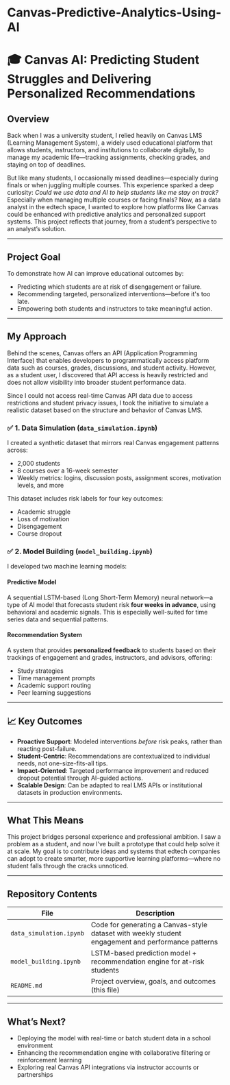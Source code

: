 # Canvas-Predictive-Analytics-Using-AI

# 🎓 Canvas AI: Predicting Student Struggles and Delivering Personalized Recommendations

## Overview

Back when I was a university student, I relied heavily on Canvas LMS (Learning Management System), a widely used educational platform that allows students, instructors, and institutions to collaborate digitally, to manage my academic life—tracking assignments, checking grades, and staying on top of deadlines.  

But like many students, I occasionally missed deadlines—especially during finals or when juggling multiple courses. This experience sparked a deep curiosity: *Could we use data and AI to help students like me stay on track?* Especially when managing multiple courses or facing finals? Now, as a data analyst in the edtech space, I wanted to explore how platforms like Canvas could be enhanced with predictive analytics and personalized support systems. This project reflects that journey, from a student’s perspective to an analyst’s solution.


---

## Project Goal

To demonstrate how AI can improve educational outcomes by:
- Predicting which students are at risk of disengagement or failure.
- Recommending targeted, personalized interventions—before it's too late.
- Empowering both students and instructors to take meaningful action.

---

## My Approach

Behind the scenes, Canvas offers an API (Application Programming Interface) that enables developers to programmatically access platform data such as courses, grades, discussions, and student activity. However, as a student user, I discovered that API access is heavily restricted and does not allow visibility into broader student performance data.

Since I could not access real-time Canvas API data due to access restrictions and student privacy issues, I took the initiative to simulate a realistic dataset based on the structure and behavior of Canvas LMS.

### ✅ 1. **Data Simulation (`data_simulation.ipynb`)**
I created a synthetic dataset that mirrors real Canvas engagement patterns across:
- 2,000 students
- 8 courses over a 16-week semester
- Weekly metrics: logins, discussion posts, assignment scores, motivation levels, and more

This dataset includes risk labels for four key outcomes:
- Academic struggle
- Loss of motivation
- Disengagement
- Course dropout

### ✅ 2. **Model Building (`model_building.ipynb`)**
I developed two machine learning models:

#### **Predictive Model**  
A sequential LSTM-based (Long Short-Term Memory) neural network—a type of AI model that forecasts student risk **four weeks in advance**, using behavioral and academic signals. This is especially well-suited for time series data and sequential patterns. 

#### **Recommendation System**  
A system that provides **personalized feedback** to students based on their trackings of engagement and grades, instructors, and advisors, offering:
- Study strategies
- Time management prompts
- Academic support routing
- Peer learning suggestions

---

## 📈 Key Outcomes

- **Proactive Support**: Modeled interventions *before* risk peaks, rather than reacting post-failure.
- **Student-Centric**: Recommendations are contextualized to individual needs, not one-size-fits-all tips.
- **Impact-Oriented**: Targeted performance improvement and reduced dropout potential through AI-guided actions.
- **Scalable Design**: Can be adapted to real LMS APIs or institutional datasets in production environments.

---

## What This Means

This project bridges personal experience and professional ambition. I saw a problem as a student, and now I’ve built a prototype that could help solve it at scale. My goal is to contribute ideas and systems that edtech companies can adopt to create smarter, more supportive learning platforms—where no student falls through the cracks unnoticed.

---

## Repository Contents

| File | Description |
|------|-------------|
| `data_simulation.ipynb` | Code for generating a Canvas-style dataset with weekly student engagement and performance patterns |
| `model_building.ipynb` | LSTM-based prediction model + recommendation engine for at-risk students |
| `README.md` | Project overview, goals, and outcomes (this file) |

---

## What’s Next?

- Deploying the model with real-time or batch student data in a school environment
- Enhancing the recommendation engine with collaborative filtering or reinforcement learning
- Exploring real Canvas API integrations via instructor accounts or partnerships

